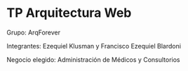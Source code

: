 # TP Arquitectura Web

Grupo: ArqForever

Integrantes: Ezequiel Klusman y Francisco Ezequiel Blardoni

Negocio elegido: Administración de Médicos y Consultorios
